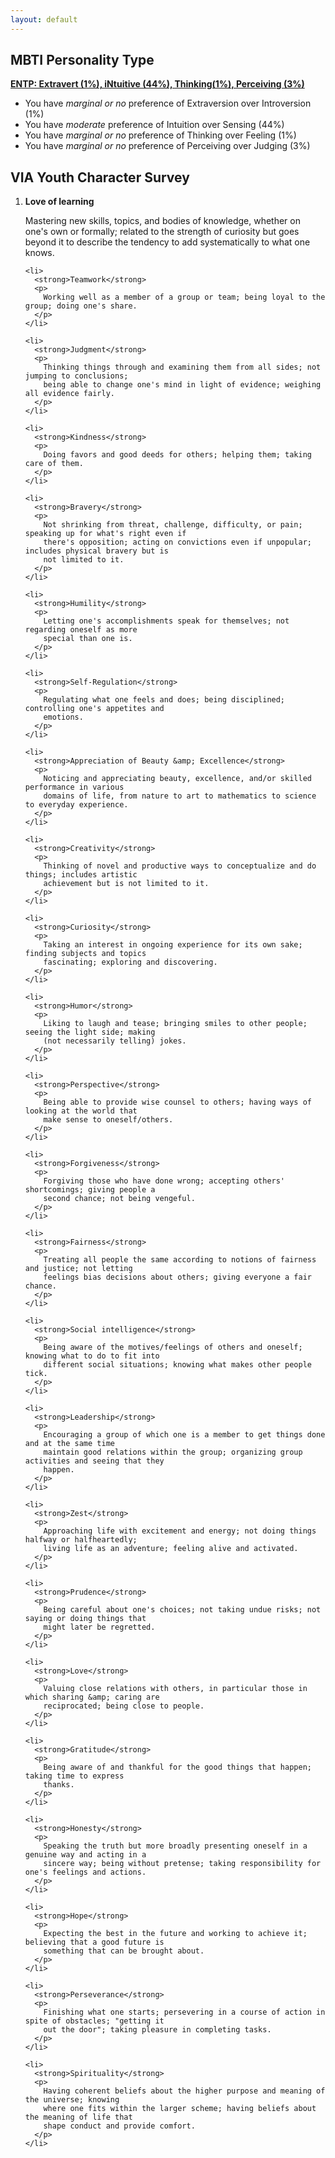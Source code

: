 ```yaml
---
layout: default
---
```


<div class="row marketing">
  <h2>MBTI Personality Type</h2>
  <strong>
    <a href="http://www.humanmetrics.com/hr/jtypesresult.aspx?EI=1&amp;SN=-44&amp;TF=1&amp;JP=-3">
      ENTP: Extravert (1%), iNtuitive (44%), Thinking(1%), Perceiving (3%)
    </a>
  </strong>
  <ul>
    <li>You have <em>marginal or no</em> preference of Extraversion over Introversion (1%)</li>
    <li>You have <em>moderate</em> preference of Intuition over Sensing (44%)</li>
    <li>You have <em>marginal or no</em> preference of Thinking over Feeling (1%)</li>
    <li>You have <em>marginal or no</em> preference of Perceiving over Judging (3%)</li>
  </ul>
  
  <h2>VIA Youth Character Survey</h2>
  <ol>  
    <li>
      <strong>Love of learning</strong>
      <p>
        Mastering new skills, topics, and bodies of knowledge, whether on one's own or formally;
        related to the strength of curiosity but goes beyond it to describe the tendency to add
        systematically to what one knows.
      </p>
    </li>

    <li>
      <strong>Teamwork</strong>
      <p>
        Working well as a member of a group or team; being loyal to the group; doing one's share.
      </p>
    </li>

    <li>
      <strong>Judgment</strong>
      <p>
        Thinking things through and examining them from all sides; not jumping to conclusions;
        being able to change one's mind in light of evidence; weighing all evidence fairly.
      </p>
    </li>

    <li>
      <strong>Kindness</strong>
      <p>
        Doing favors and good deeds for others; helping them; taking care of them.
      </p>
    </li>

    <li>
      <strong>Bravery</strong>
      <p>
        Not shrinking from threat, challenge, difficulty, or pain; speaking up for what's right even if
        there's opposition; acting on convictions even if unpopular; includes physical bravery but is
        not limited to it.
      </p>
    </li>

    <li>
      <strong>Humility</strong>
      <p>
        Letting one's accomplishments speak for themselves; not regarding oneself as more
        special than one is.
      </p>
    </li>

    <li>
      <strong>Self-Regulation</strong>
      <p>
        Regulating what one feels and does; being disciplined; controlling one's appetites and
        emotions.
      </p>
    </li>

    <li>
      <strong>Appreciation of Beauty &amp; Excellence</strong>
      <p>
        Noticing and appreciating beauty, excellence, and/or skilled performance in various
        domains of life, from nature to art to mathematics to science to everyday experience.
      </p>
    </li>

    <li>
      <strong>Creativity</strong>
      <p>
        Thinking of novel and productive ways to conceptualize and do things; includes artistic
        achievement but is not limited to it.
      </p>
    </li>

    <li>
      <strong>Curiosity</strong>
      <p>
        Taking an interest in ongoing experience for its own sake; finding subjects and topics
        fascinating; exploring and discovering.
      </p>
    </li>

    <li>
      <strong>Humor</strong>
      <p>
        Liking to laugh and tease; bringing smiles to other people; seeing the light side; making
        (not necessarily telling) jokes.
      </p>
    </li>

    <li>
      <strong>Perspective</strong>
      <p>
        Being able to provide wise counsel to others; having ways of looking at the world that
        make sense to oneself/others.
      </p>
    </li>

    <li>
      <strong>Forgiveness</strong>
      <p>
        Forgiving those who have done wrong; accepting others' shortcomings; giving people a
        second chance; not being vengeful.
      </p>
    </li>

    <li>
      <strong>Fairness</strong>
      <p>
        Treating all people the same according to notions of fairness and justice; not letting
        feelings bias decisions about others; giving everyone a fair chance.
      </p>
    </li>

    <li>
      <strong>Social intelligence</strong>
      <p>
        Being aware of the motives/feelings of others and oneself; knowing what to do to fit into
        different social situations; knowing what makes other people tick.
      </p>
    </li>

    <li>
      <strong>Leadership</strong>
      <p>
        Encouraging a group of which one is a member to get things done and at the same time
        maintain good relations within the group; organizing group activities and seeing that they
        happen.
      </p>
    </li>

    <li>
      <strong>Zest</strong>
      <p>
        Approaching life with excitement and energy; not doing things halfway or halfheartedly;
        living life as an adventure; feeling alive and activated.
      </p>
    </li>

    <li>
      <strong>Prudence</strong>
      <p>
        Being careful about one's choices; not taking undue risks; not saying or doing things that
        might later be regretted.
      </p>
    </li>

    <li>
      <strong>Love</strong>
      <p>
        Valuing close relations with others, in particular those in which sharing &amp; caring are
        reciprocated; being close to people.
      </p>
    </li>

    <li>
      <strong>Gratitude</strong>
      <p>
        Being aware of and thankful for the good things that happen; taking time to express
        thanks.
      </p>
    </li>

    <li>
      <strong>Honesty</strong>
      <p>
        Speaking the truth but more broadly presenting oneself in a genuine way and acting in a
        sincere way; being without pretense; taking responsibility for one's feelings and actions.
      </p>
    </li>

    <li>
      <strong>Hope</strong>
      <p>
        Expecting the best in the future and working to achieve it; believing that a good future is
        something that can be brought about.
      </p>
    </li>

    <li>
      <strong>Perseverance</strong>
      <p>
        Finishing what one starts; persevering in a course of action in spite of obstacles; "getting it
        out the door"; taking pleasure in completing tasks.
      </p>
    </li>

    <li>
      <strong>Spirituality</strong>
      <p>
        Having coherent beliefs about the higher purpose and meaning of the universe; knowing
        where one fits within the larger scheme; having beliefs about the meaning of life that
        shape conduct and provide comfort.
      </p>
    </li>
  </ol>
</div>
